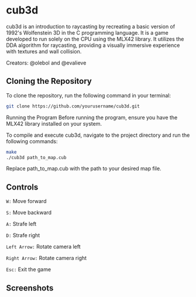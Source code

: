 # cub3d
cub3d is an introduction to raycasting by recreating a basic version of 1992's Wolfenstein 3D in the C programming language. It is a game developed to run solely on the CPU using the MLX42 library. It utilizes the DDA algorithm for raycasting, providing a visually immersive experience with textures and wall collision.

Creators: @olebol and @evalieve



## Cloning the Repository
To clone the repository, run the following command in your terminal:

``` bash
git clone https://github.com/yourusername/cub3d.git
```
Running the Program
Before running the program, ensure you have the MLX42 library installed on your system.

To compile and execute cub3d, navigate to the project directory and run the following commands:

``` bash
make
./cub3d path_to_map.cub
``` 
Replace path_to_map.cub with the path to your desired map file.



## Controls
`W:` Move forward

`S:` Move backward

`A:` Strafe left

`D:` Strafe right

`Left Arrow:` Rotate camera left

`Right Arrow:` Rotate camera right

`Esc:` Exit the game



## Screenshots

